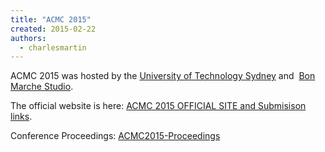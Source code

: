 ```yaml
---
title: "ACMC 2015"
created: 2015-02-22
authors: 
  - charlesmartin
---
```


ACMC 2015 was hosted by the [University of Technology Sydney](https://www.google.com.au/maps/place/University+of+Technology+Sydney,+15+Broadway,+Ultimo+NSW+2007/) and  [Bon Marche Studio](https://www.google.com.au/maps/place/University+of+Technology+Sydney,+15+Broadway,+Ultimo+NSW+2007/).

The official website is here: [ACMC 2015 OFFICIAL SITE and Submisison links](http://acmc2015.net).

Conference Proceedings: [ACMC2015-Proceedings](assets/ACMC2015-Proceedings-Reduced2.pdf)
